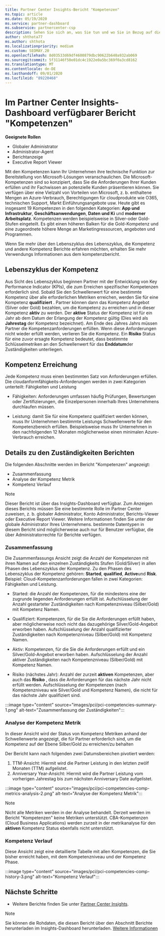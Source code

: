 ```yaml
---
title: Partner Center Insights-Bericht "Kompetenzen"
ms.topic: article
ms.date: 05/19/2020
ms.service: partner-dashboard
ms.subservice: partnercenter-csp
description: Sehen Sie sich an, was Sie tun und wo Sie in Bezug auf die Kompetenzen von Microsoft, die Kompetenzstufen und Angebote verbessern können, um Microsoft-Lösungen bereitzustellen.
author: shthota77
ms.author: shthota
ms.localizationpriority: medium
ms.custom: SEOMAY.20
ms.openlocfilehash: 8d03533d69df4600879dbc90622b640a932ab069
ms.sourcegitcommit: 5f31146f50e01dc4c1922e0a5bc369f0a3cd8162
ms.translationtype: MT
ms.contentlocale: de-DE
ms.lasthandoff: 09/01/2020
ms.locfileid: "89220468"
---
```

# <a name="competencies-report-available-from-the-partner-center-insights-dashboard"></a>Im Partner Center Insights-Dashboard verfügbarer Bericht "Kompetenzen"

**Geeignete Rollen**
- Globaler Administrator
- Administrator-Agent
- Berichtanzeige
- Executive Report Viewer

Mit den Kompetenzen kann Ihr Unternehmen ihre technische Funktion zur Bereitstellung von Microsoft-Lösungen veranschaulichen. Die Microsoft-Kompetenzen sind so konzipiert, dass Sie die Anforderungen Ihrer Kunden erfüllen und ihr Fachwissen an potenzielle Kunden präsentieren können. Sie verfügen über eine Vielzahl von Vorteilen von Microsoft, z. b. enthaltene Mengen an Azure-Verbrauch, Berechtigungen für cloudprodukte wie O365, technischen Support, Markt Einführungsangebote usw. Heute gibt es insgesamt 19 Kompetenzen in den folgenden Kategorien: **App und Infrastruktur**, **Geschäftsanwendungen**, **Daten und Ki** und **moderner Arbeitsplatz**. Kompetenzen werden beispielsweise in Silver-oder Gold-Stufen eingeteilt. Es gibt einen höheren Balken für die Gold-Kompetenz und eine zugeordnete höhere Menge an Marketingressourcen, angeboten und Programmen.  

Wenn Sie mehr über den Lebenszyklus des Lebenszyklus, die Kompetenz und andere Kompetenz Berichte erfahren möchten, erhalten Sie mehr Verwendungs Informationen aus dem kompetenzbericht.

## <a name="competency-life-cycle"></a>Lebenszyklus der Kompetenz

Aus Sicht des Lebenszyklus beginnen Partner mit der Entwicklung von Key Performance Indicator (KPIs), die zum Erreichen spezifischer Kompetenzen erforderlich sind. Sobald Sie den Schwellenwert für eine bestimmte Kompetenz über alle erforderlichen Metriken erreichen, werden Sie für eine Kompetenz **qualifiziert** . Partner können dann das Kompetenz Angebot (Silver oder Gold) bezahlen, um die Kompetenz zu erreichen und in dieser Kompetenz **aktiv** zu werden. Der **aktive** Status der Kompetenz ist für ein Jahr ab dem Datum der Erlangung der Kompetenz gültig (Dies wird als **Jahrestag** der Kompetenz bezeichnet). Am Ende des Jahres Jahrs müssen Partner die Kompetenzanforderungen erfüllen. Wenn diese Anforderungen nicht wieder erfüllt werden, verlieren Sie die Kompetenz. Ein **Risiko** Status für eine zuvor ersagte Kompetenz bedeutet, dass bestimmte Schlüsselmetriken an den Schwellenwert für das **Enddatum**der Zuständigkeiten unterliegen.

## <a name="competency-attainment"></a>Kompetenz Erreichung

Jede Kompetenz muss einen bestimmten Satz von Anforderungen erfüllen. Die cloudanformfähigkeits-Anforderungen werden in zwei Kategorien unterteilt: Fähigkeiten und Leistung

- Fähigkeiten: Anforderungen umfassen häufig Prüfungen, Bewertungen oder Zertifizierungen, die Einzelpersonen innerhalb Ihres Unternehmens durchlaufen müssen.

- Leistung: damit Sie für eine Kompetenz qualifiziert werden können, muss Ihr Unternehmen bestimmte Leistungs Schwellenwerte für den Kompetenzbereich erfüllen. Beispielsweise muss Ihr Unternehmen in den nachfolgenden 12 Monaten möglicherweise einen minimalen Azure-Verbrauch erreichen.

## <a name="competencies-report-details"></a>Details zu den Zuständigkeiten Berichten

Die folgenden Abschnitte werden im Bericht "Kompetenzen" angezeigt:

- Zusammenfassung
- Analyse der Kompetenz Metrik
- Kompetenz Verlauf

 > [!NOTE]
 > Dieser Bericht ist über das Insights-Dashboard verfügbar. Zum Anzeigen dieses Berichts müssen Sie eine bestimmte Rolle im Partner Center zuweisen, z. b. globaler Administrator, Konto Administrator, Berichts-Viewer oder Executive Report Viewer. Weitere Informationen finden Sie unter der globale Administrator Ihres Unternehmens. bestimmte Datentypen in diesem Bericht sind möglicherweise auch nur für Benutzer verfügbar, die über Administratorrechte für Berichte verfügen.

### <a name="summary"></a>Zusammenfassung

Die Zusammenfassungs Ansicht zeigt die Anzahl der Kompetenzen mit ihren Namen auf den einzelnen Zuständigkeits Stufen (Gold/Silver) in allen Phasen des Lebenszyklus der Kompetenz. Zu den Phasen des Lebenszyklus der Kompetenz gehören: **Started**, **qualified**, **Active**und **Risk**. Beispiel: Cloud-Kompetenzanforderungen fallen in zwei Kategorien: Fähigkeiten und Leistung.

- Started: die Anzahl der Kompetenzen, für die mindestens eine der zugrunde liegenden Anforderungen erfüllt ist.
Aufschlüsselung der Anzahl gestarteter Zuständigkeiten nach Kompetenzniveau (Silber/Gold) mit Kompetenz Namen.

- Qualifiziert: Kompetenzen, für die Sie die Anforderungen erfüllt haben, aber möglicherweise noch nicht das dazugehörige Silver/Gold-Angebot erworben haben. Aufschlüsselung der Anzahl qualifizierter Zuständigkeiten nach Kompetenzniveau (Silber/Gold) mit Kompetenz Namen.

- Aktiv: Kompetenzen, für die Sie die Anforderungen erfüllt und ein Silver/Gold-Angebot erworben haben. Aufschlüsselung der Anzahl aktiver Zuständigkeiten nach Kompetenzniveau (Silber/Gold) mit Kompetenz Namen.

- Risiko (nächstes Jahr): Anzahl der zurzeit **aktiven** Kompetenzen, aber auch das **Risiko** , dass die Anforderungen für das nächste Jahr nicht erfüllt werden.
Aufschlüsselung der Kompetenzen (nach Kompetenzniveau wie Silver/Gold und Kompetenz Namen), die nicht für das nächste Jahr qualifiziert sind.

:::image type="content" source="images/pci/pci-competencies-summary-1.png" alt-text="Zusammenfassung der Zuständigkeiten":::

### <a name="competency-metric-analysis"></a>Analyse der Kompetenz Metrik

In dieser Ansicht wird der Status von Kompetenz Metriken anhand der Schwellenwerte angezeigt, die für Partner erforderlich sind, um die Kompetenz auf der Ebene Silber/Gold zu erreichen/zu behalten 

Der Bericht kann nach folgenden zwei Datumsbereichen pivotiert werden:

1. TTM-Ansicht: Hiermit wird die Partner Leistung in den letzten zwölf Monaten (TTM) aufgelistet.
2. Anniversary Year-Ansicht: Hiermit wird die Partner Leistung vom vorherigen Jahrestag bis zum nächsten Anniversary Date aufgelistet.

:::image type="content" source="images/pci/pci-competencies-comp-metrics-analysis-2.png" alt-text="Analyse der Kompetenz Metrik":::

> [!NOTE]
 > Nicht alle Metriken werden in der Analyse behandelt. Derzeit werden im Bericht "Kompetenzen" keine Metriken unterstützt. CBA-Kompetenzen (Cloud Business Applications) werden zurzeit in der metrikanalyse für den **aktiven** Kompetenz Status ebenfalls nicht unterstützt.

### <a name="competency-history"></a>Kompetenz Verlauf

Diese Ansicht zeigt eine detaillierte Tabelle mit allen Kompetenzen, die Sie bisher erreicht haben, mit dem Kompetenzniveau und der Kompetenz Phase.

:::image type="content" source="images/pci/pci-competencies-comp-history-3.png" alt-text="Kompetenz Verlauf":::

## <a name="next-steps"></a>Nächste Schritte

- Weitere Berichte finden Sie unter [Partner Center Insights](partner-center-insights.md).

>[!NOTE] 
> Sie können die Rohdaten, die diesen Bericht über den Abschnitt Berichte herunterladen im Insights-Dashboard herunterladen. [Weitere Informationen](pci-download-reports.md) 
